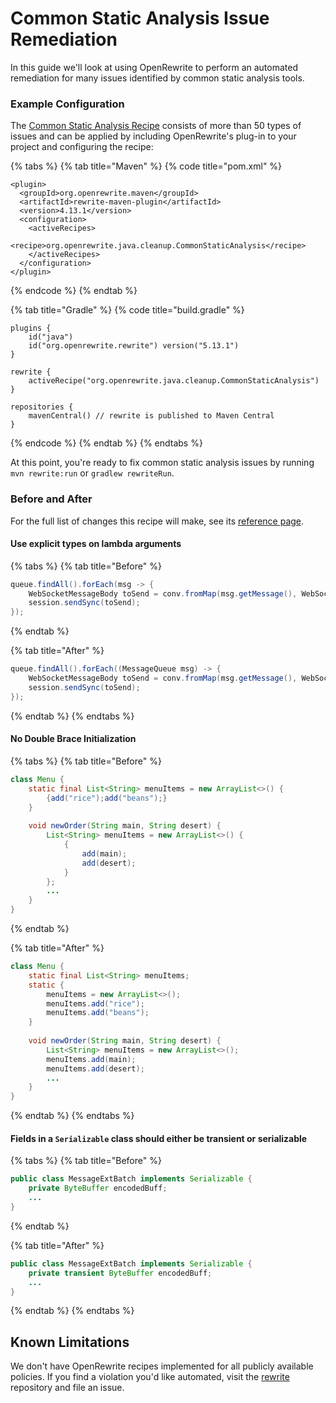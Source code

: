 # Common Static Analysis Issue Remediation

In this guide we'll look at using OpenRewrite to perform an automated remediation for many issues identified by common static analysis tools.

### Example Configuration

The [Common Static Analysis Recipe](https://docs.openrewrite.org/reference/recipes/java/cleanup/commonstaticanalysis) consists of more than 50 types of issues and can be applied by including OpenRewrite's plug-in to your project and configuring the recipe:

{% tabs %}
{% tab title="Maven" %}
{% code title="pom.xml" %}
```text
<plugin>
  <groupId>org.openrewrite.maven</groupId>
  <artifactId>rewrite-maven-plugin</artifactId>
  <version>4.13.1</version>
  <configuration>
    <activeRecipes>
      <recipe>org.openrewrite.java.cleanup.CommonStaticAnalysis</recipe>
    </activeRecipes>
  </configuration>
</plugin>
```
{% endcode %}
{% endtab %}

{% tab title="Gradle" %}
{% code title="build.gradle" %}
```
plugins {
    id("java")
    id("org.openrewrite.rewrite") version("5.13.1")
}

rewrite {
    activeRecipe("org.openrewrite.java.cleanup.CommonStaticAnalysis")
}

repositories {
    mavenCentral() // rewrite is published to Maven Central
}
```
{% endcode %}
{% endtab %}
{% endtabs %}

At this point, you're ready to fix common static analysis issues by running `mvn rewrite:run` or `gradlew rewriteRun`.

### Before and After

For the full list of changes this recipe will make, see its [reference page](https://docs.openrewrite.org/reference/recipes/java/cleanup/commonstaticanalysis).

#### Use explicit types on lambda arguments

{% tabs %}
{% tab title="Before" %}
```java
queue.findAll().forEach(msg -> {
    WebSocketMessageBody toSend = conv.fromMap(msg.getMessage(), WebSocketMessageBody.class);
    session.sendSync(toSend);
});  
```
{% endtab %}

{% tab title="After" %}
```java
queue.findAll().forEach((MessageQueue msg) -> {
    WebSocketMessageBody toSend = conv.fromMap(msg.getMessage(), WebSocketMessageBody.class);
    session.sendSync(toSend);
});   
```
{% endtab %}
{% endtabs %}

#### No Double Brace Initialization

{% tabs %}
{% tab title="Before" %}
```java
class Menu {
    static final List<String> menuItems = new ArrayList<>() {
        {add("rice");add("beans");}
    } 
    
    void newOrder(String main, String desert) {
        List<String> menuItems = new ArrayList<>() {
            {
                add(main);
                add(desert);
            }
        };
        ...
    }
}
```
{% endtab %}

{% tab title="After" %}
```java
class Menu {
    static final List<String> menuItems;
    static {
        menuItems = new ArrayList<>();
        menuItems.add("rice");
        menuItems.add("beans");
    }
    
    void newOrder(String main, String desert) {
        List<String> menuItems = new ArrayList<>();
        menuItems.add(main);
        menuItems.add(desert);
        ...
    }
}
```
{% endtab %}
{% endtabs %}

#### Fields in a `Serializable` class should either be transient or serializable

{% tabs %}
{% tab title="Before" %}
```java
public class MessageExtBatch implements Serializable {
    private ByteBuffer encodedBuff;
    ...
}
```
{% endtab %}

{% tab title="After" %}
```java
public class MessageExtBatch implements Serializable {
    private transient ByteBuffer encodedBuff;
    ...
}
```
{% endtab %}
{% endtabs %}

## Known Limitations

We don't have OpenRewrite recipes implemented for all publicly available policies. If you find a  violation you'd like automated, visit the [rewrite](https://github.com/openrewrite/rewrite) repository and file an issue.
